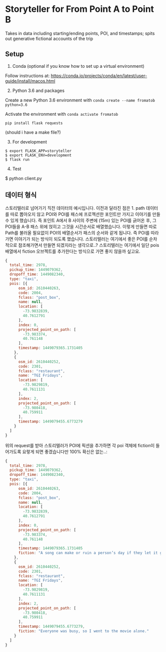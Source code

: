 # Storyteller for From Point A to Point B

Takes in data including starting/ending points, POI, and timestamps; spits out generative fictional accounts of the trip


## Setup

1. Conda (optional if you know how to set up a virtual environment)

Follow instructions at: https://conda.io/projects/conda/en/latest/user-guide/install/macos.html

2. Python 3.6 and packages

Create a new Python 3.6 environment with `conda create --name fromatob python=3.6`

Activate the environment with `conda activate fromatob`

`pip install flask requests`

(should i have a make file?)

3. For development

```
$ export FLASK_APP=storyteller
$ export FLASK_ENV=development
$ flask run
```

4. Test

$ python client.py

## 데이터 형식

스토리텔러로 넘어가기 직전 데이터의 예시입니다. 이전과 달라진 점은 1. path 데이터를 따로 뽑아오지 않고 POI와 POI를 패스에 프로젝션한 포인트만 가지고 이야기를 만들수 있게 했습니다. 즉 포인트 A에서 B 사이의 주변에 (15m) 있는 POI를 긁어온 후, 그 POI들을 A-B 패스 위에 얹히고 그것을 시간순서로 배열했습니다. 이렇게 만들면 따로 Path를 불러올 필요없이 POI의 배열순서가 패스의 순서와 같게 됩니다. 즉 POI를 따라가면 이야기가 되는 방식이 되도록 했습니다. 스토리텔러는 여기에서 좋은 POI를 순차적으로 참조해가면서 만들면 되겠지라는 생각으로..? 스토리텔러는 여기에서 일단 pois 배열에서 fiction 오브젝트를 추가한다는 방식으로 가면 좋지 않을까 싶고요.

```javascript
{
  total_time: 2978,
  pickup_time: 1449079362,
  dropoff_time: 1449082340,
  type: "taxi",
  pois: [{
      osm_id: 2610440263,
      code: 2004,
      fclass: "post_box",
      name: null,
      location: [
        -73.9832839,
        40.7612791
      ],
      index: 0,
      projected_point_on_path: [
        -73.983374,
        40.761148
      ],
      timestamp: 1449079365.1731405
    },
    {
      osm_id: 2610440252,
      code: 2301,
      fclass: "restaurant",
      name: "TGI Fridays",
      location: [
        -73.9829819,
        40.7611131
      ],
      index: 2,
      projected_point_on_path: [
        -73.980418,
        40.759911
      ],
      timestamp: 1449079455.6773279
    }
  ]
}
```

위의 request를 받아 스토리텔러가 POI에 픽션을 추가하면 각 poi 객체에 fiction이 들어가도록 요렇게 되면 좋겠습니다만 100% 확신은 없는..: 

```javascript
{
  total_time: 2978,
  pickup_time: 1449079362,
  dropoff_time: 1449082340,
  type: "taxi",
  pois: [{
      osm_id: 2610440263,
      code: 2004,
      fclass: "post_box",
      name: null,
      location: [
        -73.9832839,
        40.7612791
      ],
      index: 0,
      projected_point_on_path: [
        -73.983374,
        40.761148
      ],
      timestamp: 1449079365.1731405
      fiction: "A song can make or ruin a person’s day if they let it get to them."
    },
    {
      osm_id: 2610440252,
      code: 2301,
      fclass: "restaurant",
      name: "TGI Fridays",
      location: [
        -73.9829819,
        40.7611131
      ],
      index: 2,
      projected_point_on_path: [
        -73.980418,
        40.759911
      ],
      timestamp: 1449079455.6773279,
      fiction: "Everyone was busy, so I went to the movie alone."
    }
  ]
}
```
